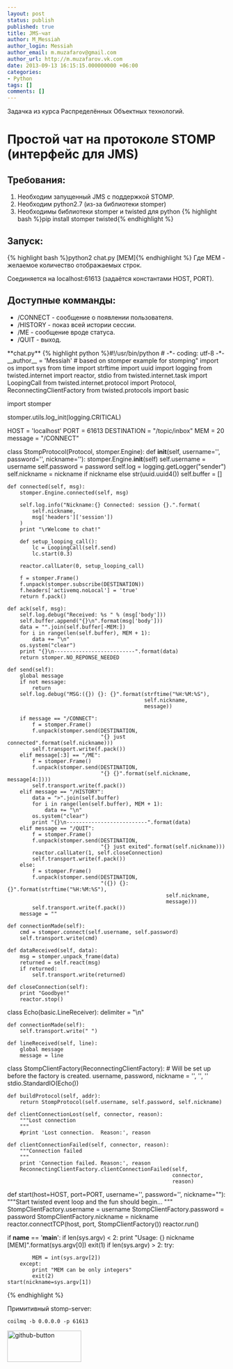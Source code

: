 ```yaml
---
layout: post
status: publish
published: true
title: JMS-чат
author: M_Messiah
author_login: Messiah
author_email: m.muzafarov@gmail.com
author_url: http://m.muzafarov.vk.com
date: 2013-09-13 16:15:15.000000000 +06:00
categories:
- Python
tags: []
comments: []
---
```

Задачка из курса Распределённых Объектных технологий.
# Простой чат на протоколе STOMP (интерфейс для JMS) #
## Требования: ##
<ol>
	<li>Необходим запущенный JMS с поддержкой STOMP.</li>
	<li>Необходим python2.7 (из-за библиотеки stomper)</li>
	<li>Необходимы библиотеки stomper и twisted для python
{% highlight bash %}pip install stomper twisted{% endhighlight %}
</li>
</ol>

## Запуск: ##
{% highlight bash %}python2 chat.py <Nickname> [MEM]{% endhighlight %}
Где MEM - желаемое количество отображаемых строк.

Соединяется на localhost:61613 (задаётся константами HOST, PORT).
## Доступные комманды: ##
<ul>
	<li>/CONNECT - сообщение о появлении пользователя.</li>
	<li>/HISTORY - показ всей истории сессии.</li>
	<li>/ME <status> - сообщение вроде статуса.</li>
	<li>/QUIT - выход.</li>
</ul>
**chat.py**
{% highlight python %}#!/usr/bin/python
# -*- coding: utf-8 -*-
__author__ = 'Messiah'
# based on stomper example for stomping"
import os
import sys
from time import strftime
import uuid
import logging
from twisted.internet import reactor, stdio
from twisted.internet.task import LoopingCall
from twisted.internet.protocol import Protocol, ReconnectingClientFactory
from twisted.protocols import basic

import stomper

stomper.utils.log_init(logging.CRITICAL)

HOST = 'localhost'
PORT = 61613
DESTINATION = "/topic/inbox"
MEM = 20
message = "/CONNECT"

class StompProtocol(Protocol, stomper.Engine):
    def __init__(self, username='', password='', nickname=''):
        stomper.Engine.__init__(self)
        self.username = username
        self.password = password
        self.log = logging.getLogger("sender")
        self.nickname = nickname if nickname else str(uuid.uuid4())
        self.buffer = []

    def connected(self, msg):
        stomper.Engine.connected(self, msg)

        self.log.info("Nickname:{} Connected: session {}.".format(
            self.nickname,
            msg['headers']['session'])
        )
        print "\rWelcome to chat!"

        def setup_looping_call():
            lc = LoopingCall(self.send)
            lc.start(0.3)

        reactor.callLater(0, setup_looping_call)

        f = stomper.Frame()
        f.unpack(stomper.subscribe(DESTINATION))
        f.headers['activemq.noLocal'] = 'true'
        return f.pack()

    def ack(self, msg):
        self.log.debug("Received: %s " % (msg['body']))
        self.buffer.append("{}\n".format(msg['body']))
        data = "".join(self.buffer[-MEM:])
        for i in range(len(self.buffer), MEM + 1):
            data += "\n"
        os.system("clear")
        print "{}\n--------------------------".format(data)
        return stomper.NO_REPONSE_NEEDED

    def send(self):
        global message
        if not message:
            return
        self.log.debug("MSG:({}) {}: {}".format(strftime("%H:%M:%S"),
                                                self.nickname,
                                                message))

        if message == "/CONNECT":
            f = stomper.Frame()
            f.unpack(stomper.send(DESTINATION,
                                  "{} just connected".format(self.nickname)))
            self.transport.write(f.pack())
        elif message[:3] == "/ME":
            f = stomper.Frame()
            f.unpack(stomper.send(DESTINATION,
                                  "{} {}".format(self.nickname, message[4:])))
            self.transport.write(f.pack())
        elif message == "/HISTORY":
            data = ">".join(self.buffer)
            for i in range(len(self.buffer), MEM + 1):
                data += "\n"
            os.system("clear")
            print "{}\n--------------------------".format(data)
        elif message == "/QUIT":
            f = stomper.Frame()
            f.unpack(stomper.send(DESTINATION,
                                  "{} just exited".format(self.nickname)))
            reactor.callLater(1, self.closeConnection)
            self.transport.write(f.pack())
        else:
            f = stomper.Frame()
            f.unpack(stomper.send(DESTINATION,
                                  "({}) {}: {}".format(strftime("%H:%M:%S"),
                                                       self.nickname,
                                                       message)))
            self.transport.write(f.pack())
        message = ""

    def connectionMade(self):
        cmd = stomper.connect(self.username, self.password)
        self.transport.write(cmd)

    def dataReceived(self, data):
        msg = stomper.unpack_frame(data)
        returned = self.react(msg)
        if returned:
            self.transport.write(returned)

    def closeConnection(self):
        print "Goodbye!"
        reactor.stop()

class Echo(basic.LineReceiver):
    delimiter = "\n"

    def connectionMade(self):
        self.transport.write(" ")

    def lineReceived(self, line):
        global message
        message = line

class StompClientFactory(ReconnectingClientFactory):
    # Will be set up before the factory is created.
    username, password, nickname = '', '', ''
    stdio.StandardIO(Echo())

    def buildProtocol(self, addr):
        return StompProtocol(self.username, self.password, self.nickname)

    def clientConnectionLost(self, connector, reason):
        """Lost connection
        """
        #print 'Lost connection.  Reason:', reason

    def clientConnectionFailed(self, connector, reason):
        """Connection failed
        """
        print 'Connection failed. Reason:', reason
        ReconnectingClientFactory.clientConnectionFailed(self,
                                                         connector,
                                                         reason)

def start(host=HOST, port=PORT, username='', password='', nickname=""):
    """Start twisted event loop and the fun should begin...
    """
    StompClientFactory.username = username
    StompClientFactory.password = password
    StompClientFactory.nickname = nickname
    reactor.connectTCP(host, port, StompClientFactory())
    reactor.run()

if __name__ == '__main__':
    if len(sys.argv) < 2:
        print "Usage: {} nickname [MEM]".format(sys.argv[0])
        exit(1)
    if len(sys.argv) > 2:
        try:

            MEM = int(sys.argv[2])
        except:
            print "MEM can be only integers"
            exit(2)
    start(nickname=sys.argv[1])
{% endhighlight %}

Примитивный stomp-server:

    coilmq -b 0.0.0.0 -p 61613

<a href="https://github.com/m-muzafarov/ROT/tree/master/Task5"><img src="http://messiah.ks8.ru/wp-content/uploads/github-button.png" alt="github-button" width="170" height="72" class="alignleft size-full wp-image-258" /></a>

